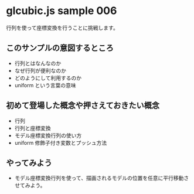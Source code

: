# glcubic.js sample 006

行列を使って座標変換を行うことに挑戦します。

## このサンプルの意図するところ

* 行列とはなんなのか
* なぜ行列が便利なのか
* どのようにして利用するのか
* uniform という言葉の意味

## 初めて登場した概念や押さえておきたい概念

* 行列
* 行列と座標変換
* モデル座標変換行列の使い方
* uniform 修飾子付き変数とプッシュ方法

## やってみよう

* モデル座標変換行列を使って、描画されるモデルの位置を任意に平行移動させてみよう。



